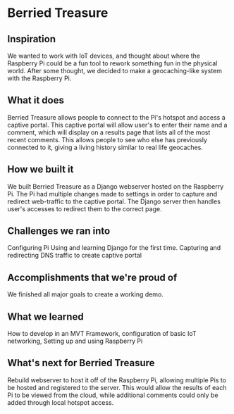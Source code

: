# Berried Treasure

## Inspiration

We wanted to work with IoT devices, and thought about where the Raspberry Pi could be a fun tool to rework something fun in the physical world. After some thought, we decided to make a geocaching-like system with the Raspberry Pi.

## What it does

Berried Treasure allows people to connect to the Pi's hotspot and access a captive portal. This captive portal will allow user's to enter their name and a comment, which will display on a results page that lists all of the most recent comments. This allows people to see who else has previously connected to it, giving a living history similar to real life geocaches.

## How we built it

We built Berried Treasure as a Django webserver hosted on the Raspberry Pi. The Pi had multiple changes made to settings in order to capture and redirect web-traffic to the captive portal. The Django server then handles user's accesses to redirect them to the correct page.

## Challenges we ran into

Configuring Pi Using and learning Django for the first time. Capturing and redirecting DNS traffic to create captive portal

## Accomplishments that we're proud of

We finished all major goals to create a working demo.

## What we learned

How to develop in an MVT Framework, configuration of basic IoT networking, Setting up and using Raspberry Pi

## What's next for Berried Treasure

Rebuild webserver to host it off of the Raspberry Pi, allowing multiple Pis to be hosted and registered to the server. This would allow the results of each Pi to be viewed from the cloud, while additional comments could only be added through local hotspot access.

